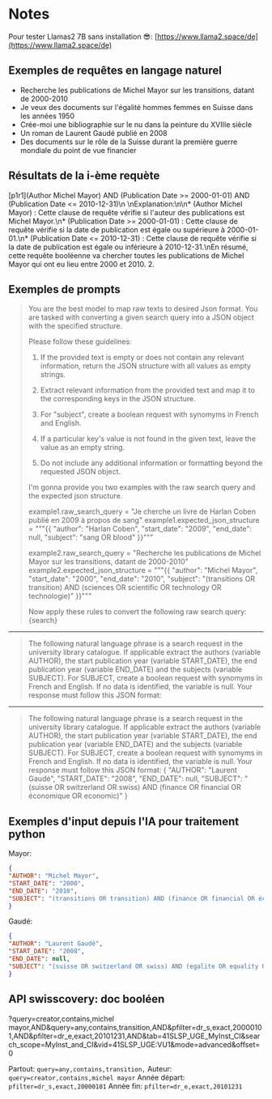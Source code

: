 # Notes

Pour tester Llamas2 7B sans installation 😎: [https://www.llama2.space/de](https://www.llama2.space/de)

## Exemples de requêtes en langage naturel

* Recherche les publications de Michel Mayor sur les transitions, datant de 2000-2010
* Je veux des documents sur l'égalité hommes femmes en Suisse dans les années 1950
* Crée-moi une bibliographie sur le nu dans la peinture du XVIIIe siècle
* Un roman de Laurent Gaudé publié en 2008
* Des documents sur le rôle de la Suisse durant la première guerre mondiale du point de vue financier

## Résultats de la i-ème requète
[p1r1](Author Michel Mayor) AND (Publication Date >= 2000-01-01) AND (Publication Date <= 2010-12-31)\n    \nExplanation:\n\n* (Author Michel Mayor) : Cette clause de requête vérifie si l'auteur des publications est Michel Mayor.\n* (Publication Date >= 2000-01-01) : Cette clause de requête vérifie si la date de publication est égale ou supérieure à 2000-01-01.\n* (Publication Date <= 2010-12-31) : Cette clause de requête vérifie si la date de publication est égale ou inférieure à 2010-12-31.\nEn résumé, cette requête booléenne va chercher toutes les publications de Michel Mayor qui ont eu lieu entre 2000 et 2010.
2.

## Exemples de prompts

> You are the best model to map raw texts to desired Json format. You are tasked with converting a given search query into a JSON object with the specified structure.
> 
> Please follow these guidelines:
> 
> 1. If the provided text is empty or does not contain any relevant information, return the JSON structure with all values as empty strings.
> 
> 2. Extract relevant information from the provided text and map it to the corresponding keys in the JSON structure.
> 
> 3. For "subject", create a boolean request with synomyms in French and English.
> 
> 4. If a particular key's value is not found in the given text, leave the value as an empty string.
> 
> 5. Do not include any additional information or formatting beyond the requested JSON object.
> 
> I'm gonna provide you two examples with the raw search query and the expected json structure.
> 
> example1.raw_search_query = "Je cherche un livre de Harlan Coben publié en 2009 à propos de sang"
> example1.expected_json_structure = """{{
>   "author": "Harlan Coben",
>   "start_date": "2009",
>   "end_date": null,
>   "subject": "sang OR blood"
> }}"""
> 
> example2.raw_search_query = "Recherche les publications de Michel Mayor sur les transitions, datant de 2000-2010"
> example2.expected_json_structure = """{{
>   "author": "Michel Mayor",
>   "start_date": "2000",
>   "end_date": "2010",
>   "subject": "(transitions OR transition) AND (sciences OR scientific OR technology OR technologie)"
> }}"""
> 
> Now apply these rules to convert the following raw search query: {search}

---

> The following natural language phrase is a search request in the university library catalogue. If applicable extract the authors (variable AUTHOR), the start publication year (variable START_DATE), the end publication year (variable END_DATE) and the subjects (variable SUBJECT). For SUBJECT, create a boolean request with synomyms in French and English. If no data is identified, the variable is null. Your response must follow this JSON format:

---

> The following natural language phrase is a search request in the university library catalogue. If applicable extract the authors (variable AUTHOR), the start publication year (variable START_DATE), the end publication year (variable END_DATE) and the subjects (variable SUBJECT). For SUBJECT, create a boolean request with synomyms in French and English. If no data is identified, the variable is null. Your response must follow this JSON format:
> {
> "AUTHOR": "Laurent Gaudé",
> "START_DATE": "2008",
> "END_DATE": null,
> "SUBJECT": "(suisse OR switzerland OR swiss) AND (finance OR financial OR économique OR economic)"
> }

## Exemples d'input depuis l'IA pour traitement python

Mayor:

```json
{
"AUTHOR": "Michel Mayor",
"START_DATE": "2000",
"END_DATE": "2010",
"SUBJECT": "(transitions OR transition) AND (finance OR financial OR économique OR economic)"
}
```

Gaudé:

```json
{
"AUTHOR": "Laurent Gaudé",
"START_DATE": "2008",
"END_DATE": null,
"SUBJECT": "(suisse OR switzerland OR swiss) AND (egalite OR equality OR gender OR women) AND (1950 OR "ancien regime")"
}
```


## API swisscovery: doc booléen

?query=creator,contains,michel mayor,AND&query=any,contains,transition,AND&pfilter=dr_s,exact,20000101,AND&pfilter=dr_e,exact,20101231,AND&tab=41SLSP_UGE_MyInst_CI&search_scope=MyInst_and_CI&vid=41SLSP_UGE:VU1&mode=advanced&offset=0

Partout: `query=any,contains,transition,`
Auteur: `query=creator,contains,michel mayor`
Année départ: `pfilter=dr_s,exact,20000101`
Année fin: `pfilter=dr_e,exact,20101231`
